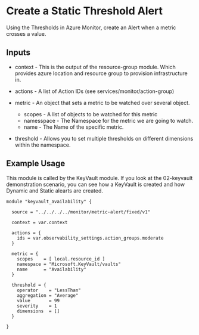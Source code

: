 # Create a Static Threshold Alert

Using the Thresholds in Azure Monitor, create an Alert when a metric crosses a value.

## Inputs 

- context - This is the output of the resource-group module.  Which provides azure location and resource group to provision infrastructure in.

- actions - A list of Action IDs (see services/monitor/action-group)

- metric - An object that sets a metric to be watched over several object.
  - scopes - A list of objects to be watched for this metric
  - namesspace - The Namespace for the metric we are going to watch.
  - name - The Name of the specific metric.

- threshold - Allows you to set multiple thresholds on different dimensions within the namespace.

## Example Usage

This module is called by the KeyVault module.  If you look at the 02-keyvault demonstration scenario, you can see how a KeyVault is created and how Dynamic and Static alearts are created.

```
module "keyvault_availability" {

  source = "../../../../monitor/metric-alert/fixed/v1"

  context = var.context

  actions = {
    ids = var.observability_settings.action_groups.moderate
  }

  metric = {
    scopes    = [ local.resource_id ]
    namespace = "Microsoft.KeyVault/vaults"
    name      = "Availability"
  }

  threshold = {
    operator    = "LessThan"
    aggregation = "Average"
    value       = 99
    severity    = 1
    dimensions  = []
  }

}

```

